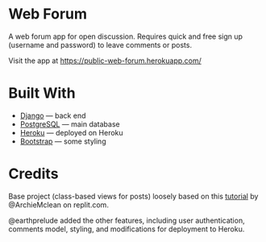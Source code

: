 # Web Forum 

A web forum app for open discussion. Requires quick and free sign up (username and password) to leave comments or posts. 

Visit the app at https://public-web-forum.herokuapp.com/

# Built With

- [Django](https://www.djangoproject.com/) &mdash; back end 
- [PostgreSQL](https://www.postgresql.org/) &mdash; main database 
- [Heroku](https://www.heroku.com/) &mdash; deployed on Heroku
- [Bootstrap](https://getbootstrap.com/) &mdash; some styling

# Credits 

Base project (class-based views for posts) loosely based on this [tutorial](https://replit.com/talk/learn/Learning-Web-Development-with-Python-Part-1/12880) by @ArchieMclean on replit.com. 

@earthprelude added the other features, including user authentication, comments model, styling, and modifications for deployment to Heroku. 


